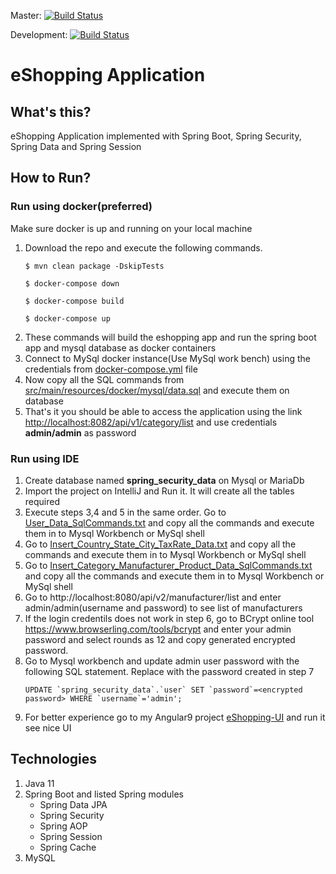 Master: [![Build Status](https://travis-ci.com/pavankjadda/eShopping.svg?branch=master)](https://travis-ci.com/pavankjadda/eShopping)

Development: [![Build Status](https://travis-ci.com/pavankjadda/eShopping.svg?branch=development)](https://travis-ci.com/pavankjadda/eShopping)

# eShopping Application

## What's this?
eShopping Application implemented with Spring Boot, Spring Security, Spring Data and Spring Session

## How to Run?
### Run using docker(preferred)
Make sure docker is up and running on your local machine

1. Download the repo and execute the following commands.
    ```shell script
    $ mvn clean package -DskipTests
      
    $ docker-compose down
      
    $ docker-compose build
      
    $ docker-compose up
    ```
2. These commands will build the eshopping app and run the spring boot app and mysql database as docker containers
3. Connect to MySql docker instance(Use MySql work bench) using the credentials from [docker-compose.yml](docker-compose.yml) file 
4. Now copy all the SQL commands from [src/main/resources/docker/mysql/data.sql](src/main/resources/docker/mysql/data.sql) and  execute them on database
5. That's it you should be able to access the application using the link [http://localhost:8082/api/v1/category/list](http://localhost:8082/api/v1/category/list) and use credentials **admin/admin**  as password  


### Run using IDE
1. Create database named **spring_security_data** on Mysql or MariaDb
2. Import the project on IntelliJ and Run it. It will create all the tables required
3. Execute steps 3,4 and 5 in the same order. Go to [User_Data_SqlCommands.txt](src/main/resources/data/User_Data_SqlCommands.txt) and copy all the commands and execute them in to Mysql Workbench or MySql shell
4. Go to [Insert_Country_State_City_TaxRate_Data.txt](src/main/resources/data/Insert_Country_State_City_TaxRate_Data.txt) and copy all the commands and execute them in to Mysql Workbench or MySql shell
5. Go to [Insert_Category_Manufacturer_Product_Data_SqlCommands.txt](src/main/resources/data/Insert_Category_Manufacturer_Product_Data_SqlCommands.txt) and copy all the commands and execute them in to Mysql Workbench or MySql shell
6. Go to http://localhost:8080/api/v2/manufacturer/list and enter admin/admin(username and password) to see list of manufacturers
7. If the login credentils does not work in step 6, go to BCrypt online tool https://www.browserling.com/tools/bcrypt and enter your admin password and select rounds as 12 and copy generated encrypted password.
8. Go to Mysql workbench and update admin user password with the following SQL statement. Replace **<encrypted password>** with the password created in step 7
   ```
   UPDATE `spring_security_data`.`user` SET `password`=<encrypted password> WHERE `username`='admin';
   ```
9. For better experience go to my Angular9 project [eShopping-UI](https://github.com/pavankjadda/eShopping-UI) and run it see nice UI

## Technologies 
1. Java 11
2. Spring Boot and listed Spring modules 
    - Spring Data JPA
    - Spring Security 
    - Spring AOP
    - Spring Session
    - Spring Cache
4. MySQL

